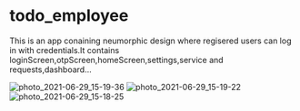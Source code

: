 
# todo_employee

This is an app conaining neumorphic design where regisered users can log in with credentials.It contains loginScreen,otpScreen,homeScreen,settings,service and requests,dashboard... 


![photo_2021-06-29_15-19-36](https://user-images.githubusercontent.com/62958353/123777904-410b2e80-d8ee-11eb-9b1f-8403aa970de4.jpg)
![photo_2021-06-29_15-19-22](https://user-images.githubusercontent.com/62958353/123777932-4799a600-d8ee-11eb-9027-9bd05315d5c7.jpg)
![photo_2021-06-29_15-18-25](https://user-images.githubusercontent.com/62958353/123778064-5f712a00-d8ee-11eb-9e1b-720b418da4a5.jpg)
